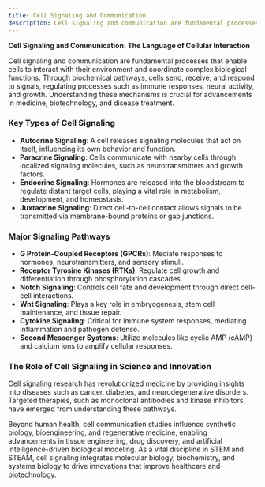 ```yaml
---
title: Cell Signaling and Communication
description: Cell signaling and communication are fundamental processes that enable cells to interact with their environment and coordinate complex biological functions.
---
```


**Cell Signaling and Communication: The Language of Cellular Interaction**

Cell signaling and communication are fundamental processes that enable cells to interact with their environment and coordinate complex biological functions. Through biochemical pathways, cells send, receive, and respond to signals, regulating processes such as immune responses, neural activity, and growth. Understanding these mechanisms is crucial for advancements in medicine, biotechnology, and disease treatment.

### Key Types of Cell Signaling

- **Autocrine Signaling**: A cell releases signaling molecules that act on itself, influencing its own behavior and function.
- **Paracrine Signaling**: Cells communicate with nearby cells through localized signaling molecules, such as neurotransmitters and growth factors.
- **Endocrine Signaling**: Hormones are released into the bloodstream to regulate distant target cells, playing a vital role in metabolism, development, and homeostasis.
- **Juxtacrine Signaling**: Direct cell-to-cell contact allows signals to be transmitted via membrane-bound proteins or gap junctions.

### Major Signaling Pathways

- **G Protein-Coupled Receptors (GPCRs)**: Mediate responses to hormones, neurotransmitters, and sensory stimuli.
- **Receptor Tyrosine Kinases (RTKs)**: Regulate cell growth and differentiation through phosphorylation cascades.
- **Notch Signaling**: Controls cell fate and development through direct cell-cell interactions.
- **Wnt Signaling**: Plays a key role in embryogenesis, stem cell maintenance, and tissue repair.
- **Cytokine Signaling**: Critical for immune system responses, mediating inflammation and pathogen defense.
- **Second Messenger Systems**: Utilize molecules like cyclic AMP (cAMP) and calcium ions to amplify cellular responses.

### The Role of Cell Signaling in Science and Innovation

Cell signaling research has revolutionized medicine by providing insights into diseases such as cancer, diabetes, and neurodegenerative disorders. Targeted therapies, such as monoclonal antibodies and kinase inhibitors, have emerged from understanding these pathways.

Beyond human health, cell communication studies influence synthetic biology, bioengineering, and regenerative medicine, enabling advancements in tissue engineering, drug discovery, and artificial intelligence-driven biological modeling. As a vital discipline in STEM and STEAM, cell signaling integrates molecular biology, biochemistry, and systems biology to drive innovations that improve healthcare and biotechnology.


